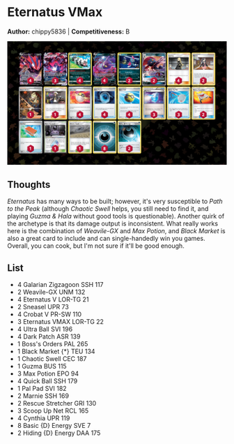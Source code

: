 # Eternatus VMax

**Author:** chippy5836 | **Competitiveness:** B

![decklist](../../!Images/Live%20Expanded/1SUM-MEW/Eternatus%20VMax.PNG)

## Thoughts
*Eternatus* has many ways to be built; however, it's very susceptible to *Path to the Peak* (although *Chaotic Swell* helps, you still need to find it, and playing *Guzma & Hala* without good tools is questionable). Another quirk of the archetype is that its damage output is inconsistent. What really works here is the combination of *Weavile-GX* and *Max Potion*, and *Black Market* is also a great card to include and can single-handedly win you games. Overall, you can cook, but I'm not sure if it'll be good enough.

## List
* 4 Galarian Zigzagoon SSH 117
* 2 Weavile-GX UNM 132
* 4 Eternatus V LOR-TG 21
* 2 Sneasel UPR 73
* 4 Crobat V PR-SW 110
* 3 Eternatus VMAX LOR-TG 22
* 4 Ultra Ball SVI 196
* 4 Dark Patch ASR 139
* 1 Boss's Orders PAL 265
* 1 Black Market {*} TEU 134
* 1 Chaotic Swell CEC 187
* 1 Guzma BUS 115
* 3 Max Potion EPO 94
* 4 Quick Ball SSH 179
* 1 Pal Pad SVI 182
* 2 Marnie SSH 169
* 2 Rescue Stretcher GRI 130
* 3 Scoop Up Net RCL 165
* 4 Cynthia UPR 119
* 8 Basic {D} Energy SVE 7
* 2 Hiding {D} Energy DAA 175
